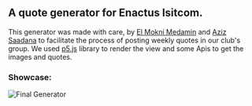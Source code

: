 ## A quote generator for Enactus Isitcom.
This generator was made with care, by [El Mokni Medamin](https://github.com/S0URON) and [Aziz Saadana](https://github.com/DAGGE3R) to facilitate the process of posting
weekly quotes in our club's group.
We used [p5.js](https://p5js.org/) library to render the view and some Apis to get the images and quotes.
<br>
### Showcase:
![Final Generator](https://user-images.githubusercontent.com/73650743/158699929-ece851e8-99a3-44ef-ad3f-ba72a84ddb0e.gif)

